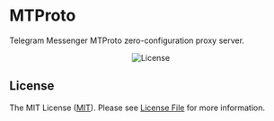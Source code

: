 # MTProto

Telegram Messenger MTProto zero-configuration proxy server.

<p align="center">
    <img src="https://img.shields.io/packagist/l/finagin/pint" alt="License">
</p>

## License

The MIT License ([MIT](https://opensource.org/licenses/MIT)). Please see [License File](LICENSE) for more information.
